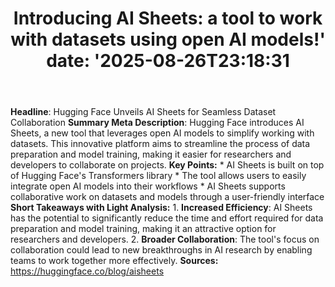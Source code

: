 ﻿---
title: "Introducing AI Sheets: a tool to work with datasets using open AI models!'
date: '2025-08-26T23:18:31"
category: "Markets"
summary: ""
slug: "introducing ai sheets a tool to work with datasets using ope"
source_urls:
  - "https://huggingface.co/blog/aisheets"
seo:
  title: "Introducing AI Sheets: a tool to work with datasets using open AI models! | Hash n Hedge'
  description: '"
  keywords: ["news", "markets", "brief"]
---
**Headline**: Hugging Face Unveils AI Sheets for Seamless Dataset Collaboration  **Summary Meta Description**: Hugging Face introduces AI Sheets, a new tool that leverages open AI models to simplify working with datasets. This innovative platform aims to streamline the process of data preparation and model training, making it easier for researchers and developers to collaborate on projects.  **Key Points:**  * AI Sheets is built on top of Hugging Face's Transformers library * The tool allows users to easily integrate open AI models into their workflows * AI Sheets supports collaborative work on datasets and models through a user-friendly interface  **Short Takeaways with Light Analysis:**  1. **Increased Efficiency**: AI Sheets has the potential to significantly reduce the time and effort required for data preparation and model training, making it an attractive option for researchers and developers. 2. **Broader Collaboration**: The tool's focus on collaboration could lead to new breakthroughs in AI research by enabling teams to work together more effectively.  **Sources:** https://huggingface.co/blog/aisheets 
